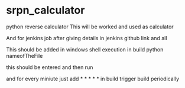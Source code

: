 # srpn_calculator
python reverse calculator
This will be worked and used as calculator


And for jenkins job after giving details in jenkins github link and all


This should be added in windows shell execution in build
python nameofTheFile

this should be entered and then run

and for every miniute just add * * * * * in build trigger build periodically
